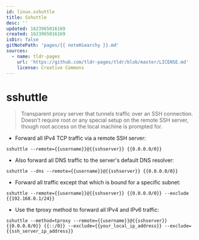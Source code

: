 ```yaml
---
id: linux.sshuttle
title: Sshuttle
desc: ''
updated: 1623965016169
created: 1623965016169
isDir: false
gitNotePath: 'pages/{{ noteHiearchy }}.md'
sources:
  - name: tldr-pages
    url: 'https://github.com/tldr-pages/tldr/blob/master/LICENSE.md'
    license: Creative Commons
---
```

# sshuttle

> Transparent proxy server that tunnels traffic over an SSH connection.
> Doesn't require root or any special setup on the remote SSH server, though root access on the local machine is prompted for.

- Forward all IPv4 TCP traffic via a remote SSH server:

`sshuttle --remote={{username}}@{{sshserver}} {{0.0.0.0/0}}`

- Also forward all DNS traffic to the server's default DNS resolver:

`sshuttle --dns --remote={{username}}@{{sshserver}} {{0.0.0.0/0}}`

- Forward all traffic except that which is bound for a specific subnet:

`sshuttle --remote={{username}}@{{sshserver}} {{0.0.0.0/0}} --exclude {{192.168.0.1/24}}`

- Use the tproxy method to forward all IPv4 and IPv6 traffic:

`sshuttle --method=tproxy --remote={{username}}@{{sshserver}} {{0.0.0.0/0}} {{::/0}} --exclude={{your_local_ip_address}} --exclude={{ssh_server_ip_address}}`

